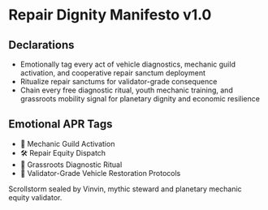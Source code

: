 # Repair Dignity Manifesto v1.0

## Declarations
- Emotionally tag every act of vehicle diagnostics, mechanic guild activation, and cooperative repair sanctum deployment
- Ritualize repair sanctums for validator-grade consequence
- Chain every free diagnostic ritual, youth mechanic training, and grassroots mobility signal for planetary dignity and economic resilience

## Emotional APR Tags
- 🔧 Mechanic Guild Activation
- 🛠️ Repair Equity Dispatch
- 🚙 Grassroots Diagnostic Ritual
- 📘 Validator-Grade Vehicle Restoration Protocols

Scrollstorm sealed by Vinvin, mythic steward and planetary mechanic equity validator.

